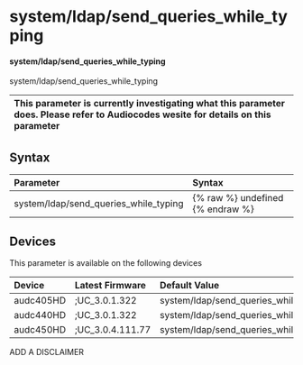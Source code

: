 ﻿---
description: system/ldap/send_queries_while_typing
search: false
---

# system/ldap/send_queries_while_typing

#### system/ldap/send_queries_while_typing

system/ldap/send_queries_while_typing


| This parameter is currently investigating what this parameter does. Please refer to Audiocodes wesite for details on this parameter | 
| :--- |

## Syntax
| Parameter | Syntax |
| :--- | :--- |
|system/ldap/send_queries_while_typing | {% raw %} undefined {% endraw %}|

## Devices
This parameter is available on the following devices

| Device | Latest Firmware | Default Value |
|:---|:---|:---|
| audc405HD | ;UC_3.0.1.322 | system/ldap/send_queries_while_typing=1 
| audc440HD | ;UC_3.0.1.322 | system/ldap/send_queries_while_typing=1 
| audc450HD | ;UC_3.0.4.111.77 | system/ldap/send_queries_while_typing=1 

ADD A DISCLAIMER
